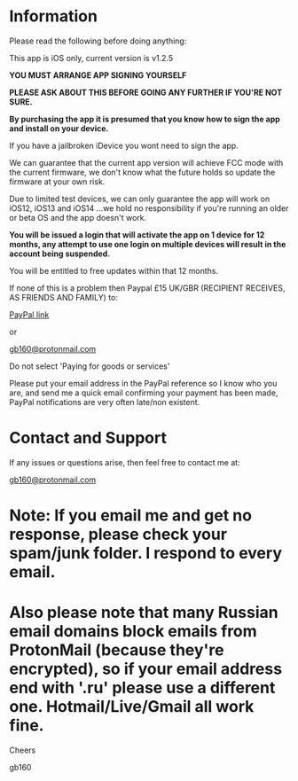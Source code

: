 # Information


Please read the following before doing anything:

This app is iOS only, current version is v1.2.5

**YOU MUST ARRANGE APP SIGNING YOURSELF**

**PLEASE ASK ABOUT THIS BEFORE GOING ANY FURTHER IF YOU'RE NOT SURE.**

**By purchasing the app it is presumed that you know how to sign the app and install on your device.**


If you have a jailbroken iDevice you wont need to sign the app.

We can guarantee that the current app version will achieve FCC mode with the current firmware, we don't know what the future holds so update the firmware at your own risk.

Due to limited test devices, we can only guarantee the app will work on iOS12, iOS13 and iOS14 ...we hold no responsibility if you're running an older or beta OS and the app doesn't work.

**You will be issued a login that will activate the app on 1 device for 12 months, any attempt to use one login on multiple devices will result in the account being suspended.**

You will be entitled to free updates within that 12 months.

If none of this is a problem then Paypal £15 UK/GBR (RECIPIENT RECEIVES, AS FRIENDS AND FAMILY) to:

[PayPal link](https://paypal.me/fccdjifly/15GBP)

or

gb160@protonmail.com

Do not select 'Paying for goods or services'

Please put your email address in the PayPal reference so I know who you are, and send me a quick email confirming your payment has been made, PayPal notifications 
are very often late/non existent.


# Contact and Support

If any issues or questions arise, then feel free to contact me at:

[gb160@protonmail.com](mailto:gb160@protonmail.com)

# Note: If you email me and get no response, please check your spam/junk folder. I respond to every email.
# Also please note that many Russian email domains block emails from ProtonMail (because they're encrypted), so if your email address end with '.ru' please use a different one. Hotmail/Live/Gmail all work fine.

Cheers

gb160
